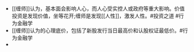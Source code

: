 - [[缠师]]认为，基本面会影响人心，而人心受实控人或政府等重大影响。价值投资是发现价值，坐等花开;缠师是发现[[人性]]，激发人性。#投资之道 #行为金融学
- [[缠师]]认为的心理底价，包括了新股发行当日最高价和认股权证最低价。#行为金融学
-